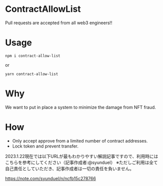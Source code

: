# ContractAllowList

Pull requests are accepted from all web3 engineers!!

# Usage

```console
npm i contract-allow-list
```

or


```console
yarn contract-allow-list
```

# Why

We want to put in place a system to minimize the damage from NFT fraud.

# How

- Only accept approve from a limited number of contract addresses.
- Lock token and prevent transfer.

2023.1.22現在では以下URLが最もわかりやすい解説記事ですので、利用時にはこちらを参考にしてください（記事作成者:@syunduel）
※ただしご利用は全て自己責任としていただき、記事作成者は一切の責任を負いません。

https://note.com/syunduel/n/ncfb15c278766


